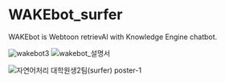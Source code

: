 # WAKEbot_surfer
WAKEbot is Webtoon retrievAl with Knowledge Engine chatbot.

![wakebot3](https://github.com/statrav/WAKEbot_surfer/assets/109338312/95cc4ea5-b6da-4f10-8bda-b69e4668a95f)
![wakebot_설명서](https://github.com/statrav/WAKEbot_surfer/assets/109338312/b0a84891-6788-4a2b-a4b7-9ce29267b734)


![자연어처리  대학원생2팀(surfer) poster-1](https://github.com/statrav/WAKEbot_surfer/assets/109338312/e49195c6-bf39-417d-a049-1e82878b45df)
